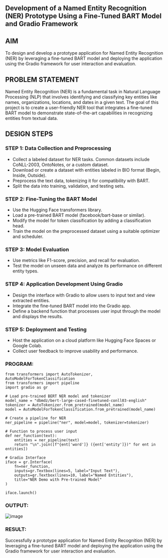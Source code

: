 ## Development of a Named Entity Recognition (NER) Prototype Using a Fine-Tuned BART Model and Gradio Framework
## AIM
To design and develop a prototype application for Named Entity Recognition (NER) by leveraging a fine-tuned BART model and deploying the application using the Gradio framework for user interaction and evaluation.

## PROBLEM STATEMENT
Named Entity Recognition (NER) is a fundamental task in Natural Language Processing (NLP) that involves identifying and classifying key entities like names, organizations, locations, and dates in a given text. The goal of this project is to create a user-friendly NER tool that integrates a fine-tuned BART model to demonstrate state-of-the-art capabilities in recognizing entities from textual data.


## DESIGN STEPS
### STEP 1: Data Collection and Preprocessing
 - Collect a labeled dataset for NER tasks. Common datasets include CoNLL-2003, OntoNotes, or a custom dataset.
 - Download or create a dataset with entities labeled in BIO format (Begin, Inside, Outside).
 - Preprocess the text data, tokenizing it for compatibility with BART.
 - Split the data into training, validation, and testing sets.

### STEP 2: Fine-Tuning the BART Model
 - Use the Hugging Face transformers library.
 - Load a pre-trained BART model (facebook/bart-base or similar).
 - Modify the model for token classification by adding a classification head.
 - Train the model on the preprocessed dataset using a suitable optimizer and scheduler.
### STEP 3: Model Evaluation
 - Use metrics like F1-score, precision, and recall for evaluation.
 - Test the model on unseen data and analyze its performance on different entity types.
### STEP 4: Application Development Using Gradio
 - Design the interface with Gradio to allow users to input text and view extracted entities.
 - Integrate the fine-tuned BART model into the Gradio app.
 - Define a backend function that processes user input through the model and displays the results.
### STEP 5: Deployment and Testing
 - Host the application on a cloud platform like Hugging Face Spaces or Google Colab.
 - Collect user feedback to improve usability and performance.
### PROGRAM:
```
from transformers import AutoTokenizer, AutoModelForTokenClassification
from transformers import pipeline
import gradio as gr

# Load pre-trained BERT NER model and tokenizer
model_name = "dbmdz/bert-large-cased-finetuned-conll03-english"
tokenizer = AutoTokenizer.from_pretrained(model_name)
model = AutoModelForTokenClassification.from_pretrained(model_name)

# Create a pipeline for NER
ner_pipeline = pipeline("ner", model=model, tokenizer=tokenizer)

# Function to process user input
def ner_function(text):
    entities = ner_pipeline(text)
    return "\n".join([f"{ent['word']} ({ent['entity']})" for ent in entities])

# Gradio Interface
iface = gr.Interface(
    fn=ner_function,
    inputs=gr.Textbox(lines=5, label="Input Text"),
    outputs=gr.Textbox(lines=10, label="Named Entities"),
    title="NER Demo with Pre-trained Model"
)

iface.launch()
```
### OUTPUT:
![image](https://github.com/user-attachments/assets/2aa100dd-1b13-470e-bdf1-0080bcab077a)

### RESULT:
Successfully a prototype application for Named Entity Recognition (NER) by leveraging a fine-tuned BART model and deploying the application using the Gradio framework for user interaction and evaluation.
